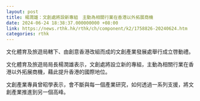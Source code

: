 ```yaml
---
layout: post
title: 楊潤雄：文創處將設新專組　主動為相關行業在香港以外拓展商機
date: 2024-06-24 18:38:37.000000000 +08:00
link: https://news.rthk.hk/rthk/ch/component/k2/1758826-20240624.htm
categories: rthk
---
```


文化體育及旅遊局轄下、由創意香港改組而成的文創產業發展處舉行成立啓動禮。

文化體育及旅遊局局長楊潤雄表示，文創處將設立新的專組，主動為相關行業在香港以外拓展商機，藉此提升香港的國際地位。

文創產業專員曾昭學表示，會不斷與每一個產業研究，如何透過一系列支援，將文創產業推進到另一個高峰。
